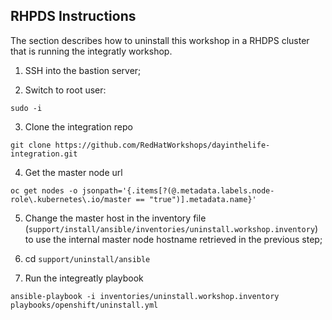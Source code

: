 ## RHPDS Instructions

The section describes how to uninstall this workshop in a RHDPS cluster that is running the integratly workshop.


1. SSH into the bastion server;

2. Switch to root user: 
```
sudo -i
```

3. Clone the integration repo 
```
git clone https://github.com/RedHatWorkshops/dayinthelife-integration.git
```

4. Get the master node url
```
oc get nodes -o jsonpath='{.items[?(@.metadata.labels.node-role\.kubernetes\.io/master == "true")].metadata.name}'
```

5. Change the master host in the inventory file (`support/install/ansible/inventories/uninstall.workshop.inventory`) to use the internal master node hostname retrieved in the previous step;

6. cd ```support/uninstall/ansible``` 

7. Run the integreatly playbook
```
ansible-playbook -i inventories/uninstall.workshop.inventory playbooks/openshift/uninstall.yml
```

